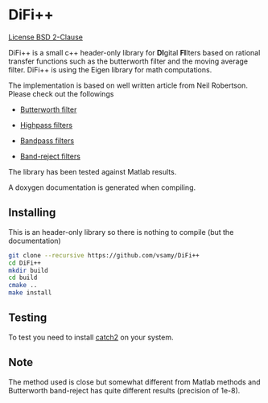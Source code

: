DiFi++
======

[License BSD 2-Clause](https://tldrlegal.com/license/bsd-2-clause-license-(freebsd)#fulltext)

DiFi++ is a small c++ header-only library  for **DI**gital **FI**lters based on rational transfer functions such as the butterworth filter and the moving average filter. DiFi++ is using the Eigen library for math computations.

The implementation is based on well written article from Neil Robertson.
Please check out the followings

* [Butterworth filter](https://www.dsprelated.com/showarticle/1119.php)

* [Highpass filters](https://www.dsprelated.com/showarticle/1135.php)

* [Bandpass filters](https://www.dsprelated.com/showarticle/1128.php)

* [Band-reject filters](https://www.dsprelated.com/showarticle/1131.php)

The library has been tested against Matlab results.

A doxygen documentation is generated when compiling.

Installing
-----

This is an header-only library so there is nothing to compile (but the documentation)

```bash
git clone --recursive https://github.com/vsamy/DiFi++
cd DiFi++
mkdir build
cd build
cmake ..
make install
```

Testing
-----

To test you need to install [catch2](https://github.com/catchorg/Catch2) on your system.

Note
-----

The method used is close but somewhat different from Matlab methods and Butterworth band-reject has quite different results (precision of 1e-8).